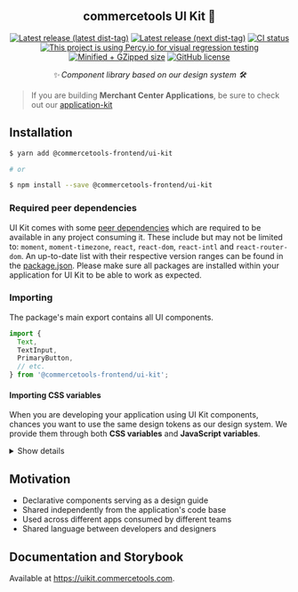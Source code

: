 <h2 align="center">commercetools UI Kit 💅</h2>
<p align="center">
<a href="https://www.npmjs.com/package/@commercetools-frontend/ui-kit"><img src="https://badgen.net/npm/v/@commercetools-frontend/ui-kit" alt="Latest release (latest dist-tag)" /></a> <a href="https://www.npmjs.com/package/@commercetools-frontend/ui-kit"><img src="https://badgen.net/npm/v/@commercetools-frontend/ui-kit/next" alt="Latest release (next dist-tag)" /></a> <a href="https://circleci.com/gh/commercetools/ui-kit"><img src="https://circleci.com/gh/commercetools/ui-kit.svg?style=shield&circle-token=477a5b4b825bc5a09b933d15054b99e57e3cbe73" alt="CI status" /></a> <a href="https://percy.io/commercetools-GmbH/merchant-center-application-kit"><img src="https://percy.io/static/images/percy-badge.svg" alt="This project is using Percy.io for visual regression testing" /></a>
<a href="https://bundlephobia.com/result?p=@commercetools-frontend/ui-kit"><img src="https://badgen.net/bundlephobia/minzip/@commercetools-frontend/ui-kit" alt="Minified + GZipped size" /></a> <a href="https://github.com/commercetools/ui-kit/blob/master/LICENSE"><img src="https://badgen.net/github/license/commercetools/ui-kit" alt="GitHub license" /></a>
</p>
<p align="center">
  <i>✨ Component library based on our design system 🛠</i>
</p>

> If you are building **Merchant Center Applications**, be sure to check out our [application-kit](https://github.com/commercetools/merchant-center-application-kit)

## Installation

```bash
$ yarn add @commercetools-frontend/ui-kit

# or

$ npm install --save @commercetools-frontend/ui-kit
```

### Required peer dependencies

UI Kit comes with some [peer dependencies](https://docs.npmjs.com/files/package.json#peerdependencies) which are required to be available in any project consuming it. These include but may not be limited to: `moment`, `moment-timezone`, `react`, `react-dom`, `react-intl` and `react-router-dom`. An up-to-date list with their respective version ranges can be found in the [package.json](https://github.com/commercetools/ui-kit/blob/master/package.json). Please make sure all packages are installed within your application for UI Kit to be able to work as expected.

### Importing

The package's main export contains all UI components.

```js
import {
  Text,
  TextInput,
  PrimaryButton,
  // etc.
} from '@commercetools-frontend/ui-kit';
```

#### Importing CSS variables

When you are developing your application using UI Kit components, chances you want to use the same design tokens as our design system. We provide them through both **CSS variables** and **JavaScript variables**.

<details>
<summary>Show details</summary>

We expose the **CSS variables** from the `@commercetools-uikit/design-system/materials/custom-properties.css` file.

**Importing css variables in css files**

You will need a [postcss-import](https://github.com/postcss/postcss-import) plugin, and a postcss variable plugin: either [postcss-custom-properties](https://github.com/postcss/postcss-custom-properties) or [postcss-css-variables](https://github.com/MadLittleMods/postcss-css-variables) would work.

```css
@import '@commercetools-uikit/design-system/materials/custom-properties.css';

.container {
  padding: var(--spacing-l);
}
```

```js
// wherever you process your CSS
postcss([postcssImportPlugin(), postcssCustomProperties()]);
```

**Using postcss-custom-properties and importFrom**

The ui-kit css variables can also be injected using [postcss-custom-properties](https://github.com/postcss/postcss-custom-properties), removing the need to import them directly inside your css files.

```css
/* no import required! */
.container {
  padding: var(--spacing-l);
}
```

```js
// wherever you process your CSS
postcss([
  postcssCustomProperties({
    preserve: false,
    importFrom: require.resolve(
      '@commercetools-uikit/design-system/materials/custom-properties.css'
    ),
  }),
]);
```

**Accessing JavaScript variables and design tokens**

You can also access the JavaScript variables like this

```js
import { customProperties } from '@commercetools-frontend/ui-kit';

const primary = customProperties.colorPrimary;
```

> Please look at the [file](design-system/materials/custom-properties.js) itself to inspect which variables are available (_documentation will be provided in the future_).

</details>

## Motivation

- Declarative components serving as a design guide
- Shared independently from the application's code base
- Used across different apps consumed by different teams
- Shared language between developers and designers

## Documentation and Storybook

Available at https://uikit.commercetools.com.
